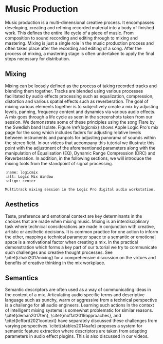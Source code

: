 # Music Production

Music production is a multi-dimensional creative process. It encompasses developing, creating and refining recorded material into a body of finished work. This defines the entire life cycle of a piece of music. 
From composition to sound recording and editing through to mixing and mastering. 
Mixing is just a single role in the music production process and often takes place after the recording and editing of a song. 
After the process of mixing, a mastering stage is often undertaken to apply the final steps necessary for distribution. 

## Mixing 

Mixing can be loosely defined as the process of taking recorded tracks and blending them together. Tracks are blended using various processes facilitated by audio effects processing such as equalization, compression, distortion and various spatial effects such as reverberation. The goal of mixing various elements together is to subjectively create a mix by adjusting levels, panning, frequency content and dynamics via various audio effects. A mix goes through a life cycle as seen in the screenshots taken from our session. We demonstrate some of these principles using the song Flare by the Swedish band Isolate. Figure \ref{logicmix} shows Apple Logic Pro's mix page for the song which includes faders for adjusting relative levels between instruments and panpots for adjusting panorama of sounds within the stereo field. In our videos that accompany this tutorial we illustrate this point with the adjustment of the aforementioned parameters along with the manipulation of Equalisation (EQ), Dynamic Range Compression (DRC) and Reverberation. In addition, in the following sections, we will introduce the mixing tools from the standpoint of signal processing.

```{figure} /assets/figures/mixing/Logic-Mixer.png
:name: logicmix
:alt: Logic Mix Window
:align: center

Multitrack mixing session in the Logic Pro digital audio workstation.
```

## Aesthetics

Taste, preference and emotional context are key determinants in the choices that are made when mixing music. Mixing is an interdisciplinary task where technical considerations are made in conjunction with creative, artistic or aesthetic decisions. It is common practice for one action to inform the other, mapping a technical parameter space to a semantic or emotional space is a motivational factor when creating a mix.
In the practical demonstration which forms a key part of our tutorial we try to communicate such challenges and creative thought processes. See \citet{izhaki2017mixing} for a comprehensive discussion on the virtues and benefits of creative thinking in the mix workplace.

## Semantics

Semantic descriptors are often used as a way of communicating ideas in the context of a mix. Articulating audio specific terms and descriptive language such as punchy, warm or aggressive from a technical perspective is a challenge for all audio engineers. Learning such actions In the context of intelligent mixing systems is somewhat problematic for similar reasons. \citet{deman2017ten}, \citet{moffat2019approaches}, and \citet{lefford2021context} have separately discussed these challenges from varying perspectives. \citet{stables2014safe} proposes a system for semantic feature extraction where descriptors are taken from adapting parameters in audio effect plugins. This is also discussed in our videos.